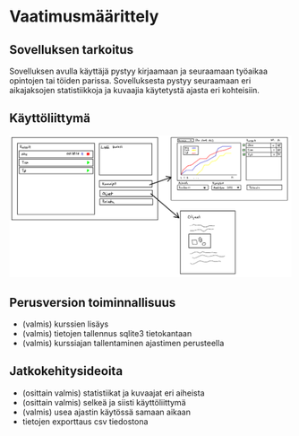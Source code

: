 # Vaatimusmäärittely

## Sovelluksen tarkoitus

Sovelluksen avulla käyttäjä pystyy kirjaamaan ja seuraamaan työaikaa opintojen tai töiden parissa. Sovelluksesta pystyy seuraamaan eri aikajaksojen statistiikkoja ja kuvaajia käytetystä ajasta eri kohteisiin.

## Käyttöliittymä

![](./kayttoliittyma.png)

## Perusversion toiminnallisuus

- (valmis) kurssien lisäys
- (valmis) tietojen tallennus sqlite3 tietokantaan
- (valmis) kurssiajan tallentaminen ajastimen perusteella

## Jatkokehitysideoita

- (osittain valmis) statistiikat ja kuvaajat eri aiheista
- (osittain valmis) selkeä ja siisti käyttöliittymä
- (valmis) usea ajastin käytössä samaan aikaan
- tietojen exporttaus csv tiedostona
